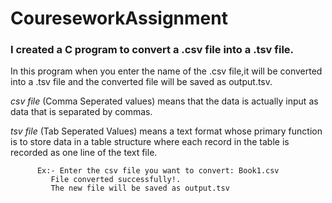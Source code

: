 # CoureseworkAssignment
### I created a C program to convert a .csv file into a .tsv file.
In this program when you enter the name of the .csv file,it will be converted into a .tsv file and the converted file will be saved as output.tsv.

*csv file* (Comma Seperated values) means that the data is actually input as data that is separated by commas.

*tsv file* (Tab Seperated Values) means a text format whose primary function is to store data in a table structure where each record in the table is recorded as one line of the text file.
  
          Ex:- Enter the csv file you want to convert: Book1.csv
             File converted successfully!.
             The new file will be saved as output.tsv
